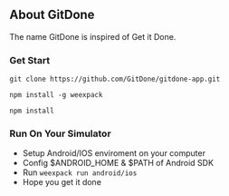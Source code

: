 ## About GitDone
The name GitDone is inspired of Get it Done.

### Get Start
```shell
git clone https://github.com/GitDone/gitdone-app.git

npm install -g weexpack

npm install
```

### Run On Your Simulator
* Setup Android/IOS enviroment on your computer
* Config $ANDROID_HOME & $PATH of Android SDK
* Run `weexpack run android/ios`
* Hope you get it done
